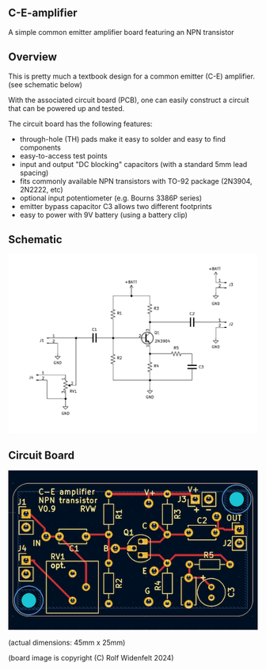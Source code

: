 ## C-E-amplifier
A simple common emitter amplifier board featuring an NPN transistor

## Overview

This is pretty much a textbook design for a common emitter (C-E) amplifier.
(see schematic below)

With the associated circuit board (PCB), one can easily construct
a circuit that can be powered up and tested.

The circuit board has the following features:
* through-hole (TH) pads make it easy to solder and easy to find components
* easy-to-access test points
* input and output "DC blocking" capacitors (with a standard 5mm lead spacing)
* fits commonly available NPN transistors with TO-92 package (2N3904, 2N2222, etc)
* optional input potentiometer (e.g. Bourns 3386P series)
* emitter bypass capacitor C3 allows two different footprints
* easy to power with 9V battery (using a battery clip)


## Schematic

![Common Emitter Amplifier - schematic](images/C-E-amp-schem-prelim.png)


## Circuit Board

![Common Emitter Amplifier - board](images/C-E-amp-pcb-prelim-sm.png)

(actual dimensions: 45mm x 25mm)

(board image is copyright (C) Rolf Widenfelt 2024)
